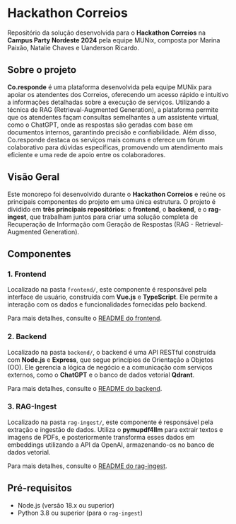 # Hackathon Correios

Repositório da solução desenvolvida para o **Hackathon Correios** na **Campus Party Nordeste 2024** pela equipe MUNix, composta por Marina Paixão, Natalie Chaves e Uanderson Ricardo.

## Sobre o projeto

**Co.responde** é uma plataforma desenvolvida pela equipe MUNix para apoiar os atendentes dos Correios, oferecendo um acesso rápido e intuitivo a informações detalhadas sobre a execução de serviços. Utilizando a técnica de RAG (Retrieval-Augmented Generation), a plataforma permite que os atendentes façam consultas semelhantes a um assistente virtual, como o ChatGPT, onde as respostas são geradas com base em documentos internos, garantindo precisão e confiabilidade. Além disso, Co.responde destaca os serviços mais comuns e oferece um fórum colaborativo para dúvidas específicas, promovendo um atendimento mais eficiente e uma rede de apoio entre os colaboradores.

## Visão Geral

Este monorepo foi desenvolvido durante o **Hackathon Correios** e reúne os principais componentes do projeto em uma única estrutura. O projeto é dividido em **três principais repositórios**: o **frontend**, o **backend**, e o **rag-ingest**, que trabalham juntos para criar uma solução completa de Recuperação de Informação com Geração de Respostas (RAG - Retrieval-Augmented Generation).

## Componentes

### 1. Frontend

Localizado na pasta `frontend/`, este componente é responsável pela interface de usuário, construída com **Vue.js** e **TypeScript**. Ele permite a interação com os dados e funcionalidades fornecidas pelo backend.

Para mais detalhes, consulte o [README do frontend](./frontend/README.md).

### 2. Backend

Localizado na pasta `backend/`, o backend é uma API RESTful construída com **Node.js** e **Express**, que segue princípios de Orientação a Objetos (OO). Ele gerencia a lógica de negócio e a comunicação com serviços externos, como o **ChatGPT** e o banco de dados vetorial **Qdrant**.

Para mais detalhes, consulte o [README do backend](./backend/README.md).

### 3. RAG-Ingest

Localizado na pasta `rag-ingest/`, este componente é responsável pela extração e ingestão de dados. Utiliza o **pymupdf4llm** para extrair textos e imagens de PDFs, e posteriormente transforma esses dados em embeddings utilizando a API da OpenAI, armazenando-os no banco de dados vetorial.

Para mais detalhes, consulte o [README do rag-ingest](./rag-ingest/README.md).

## Pré-requisitos

- Node.js (versão 18.x ou superior)
- Python 3.8 ou superior (para o `rag-ingest`)